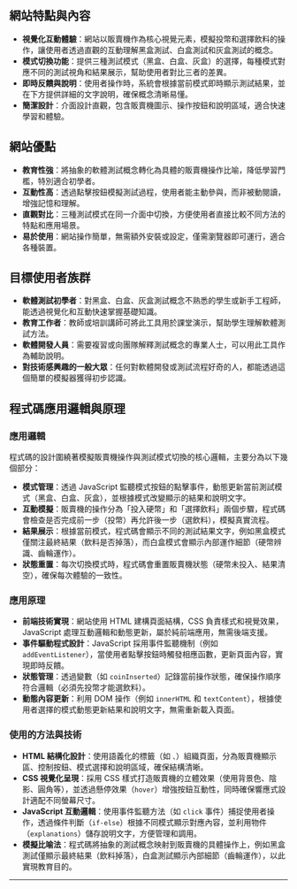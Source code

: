 <a href=""></a>
## 網站特點與內容

- **視覺化互動體驗**：網站以販賣機作為核心視覺元素，模擬投幣和選擇飲料的操作，讓使用者透過直觀的互動理解黑盒測試、白盒測試和灰盒測試的概念。
- **模式切換功能**：提供三種測試模式（黑盒、白盒、灰盒）的選擇，每種模式對應不同的測試視角和結果展示，幫助使用者對比三者的差異。
- **即時反饋與說明**：使用者操作時，系統會根據當前模式即時顯示測試結果，並在下方提供詳細的文字說明，確保概念清晰易懂。
- **簡潔設計**：介面設計直觀，包含販賣機圖示、操作按鈕和說明區域，適合快速學習和體驗。

## 網站優點

- **教育性強**：將抽象的軟體測試概念轉化為具體的販賣機操作比喻，降低學習門檻，特別適合初學者。
- **互動性高**：透過點擊按鈕模擬測試過程，使用者能主動參與，而非被動閱讀，增強記憶和理解。
- **直觀對比**：三種測試模式在同一介面中切換，方便使用者直接比較不同方法的特點和應用場景。
- **易於使用**：網站操作簡單，無需額外安裝或設定，僅需瀏覽器即可運行，適合各種裝置。

## 目標使用者族群

- **軟體測試初學者**：對黑盒、白盒、灰盒測試概念不熟悉的學生或新手工程師，能透過視覺化和互動快速掌握基礎知識。
- **教育工作者**：教師或培訓講師可將此工具用於課堂演示，幫助學生理解軟體測試方法。
- **軟體開發人員**：需要複習或向團隊解釋測試概念的專業人士，可以用此工具作為輔助說明。
- **對技術感興趣的一般大眾**：任何對軟體開發或測試流程好奇的人，都能透過這個簡單的模擬器獲得初步認識。

## 程式碼應用邏輯與原理

### **應用邏輯**

程式碼的設計圍繞著模擬販賣機操作與測試模式切換的核心邏輯，主要分為以下幾個部分：

- **模式管理**：透過 JavaScript 監聽模式按鈕的點擊事件，動態更新當前測試模式（黑盒、白盒、灰盒），並根據模式改變顯示的結果和說明文字。
- **互動模擬**：販賣機的操作分為「投入硬幣」和「選擇飲料」兩個步驟，程式碼會檢查是否完成前一步（投幣）再允許後一步（選飲料），模擬真實流程。
- **結果展示**：根據當前模式，程式碼會顯示不同的測試結果文字，例如黑盒模式僅關注最終結果（飲料是否掉落），而白盒模式會顯示內部運作細節（硬幣辨識、齒輪運作）。
- **狀態重置**：每次切換模式時，程式碼會重置販賣機狀態（硬幣未投入、結果清空），確保每次體驗的一致性。

### **應用原理**

- **前端技術實現**：網站使用 HTML 建構頁面結構，CSS 負責樣式和視覺效果，JavaScript 處理互動邏輯和動態更新，屬於純前端應用，無需後端支援。
- **事件驅動程式設計**：JavaScript 採用事件監聽機制（例如 `addEventListener`），當使用者點擊按鈕時觸發相應函數，更新頁面內容，實現即時反饋。
- **狀態管理**：透過變數（如 `coinInserted`）記錄當前操作狀態，確保操作順序符合邏輯（必須先投幣才能選飲料）。
- **動態內容更新**：利用 DOM 操作（例如 `innerHTML` 和 `textContent`），根據使用者選擇的模式動態更新結果和說明文字，無需重新載入頁面。

### **使用的方法與技術**

- **HTML 結構化設計**：使用語義化的標籤（如 ``、``）組織頁面，分為販賣機顯示區、控制按鈕、模式選擇和說明區域，確保結構清晰。
- **CSS 視覺化呈現**：採用 CSS 樣式打造販賣機的立體效果（使用背景色、陰影、圓角等），並透過懸停效果（`hover`）增強按鈕互動性，同時確保響應式設計適配不同螢幕尺寸。
- **JavaScript 互動邏輯**：使用事件監聽方法（如 `click` 事件）捕捉使用者操作，透過條件判斷（`if-else`）根據不同模式顯示對應內容，並利用物件（`explanations`）儲存說明文字，方便管理和調用。
- **模擬比喻法**：程式碼將抽象的測試概念映射到販賣機的具體操作上，例如黑盒測試僅顯示最終結果（飲料掉落），白盒測試顯示內部細節（齒輪運作），以此實現教育目的。


---
